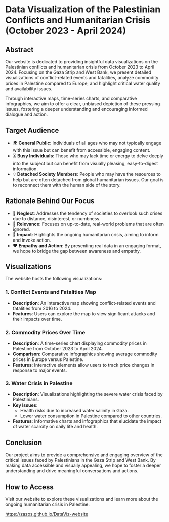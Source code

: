 # Data Visualization of the Palestinian Conflicts and Humanitarian Crisis (October 2023 - April 2024)

## Abstract

Our website is dedicated to providing insightful data visualizations on the Palestinian conflicts and humanitarian crisis from October 2023 to April 2024. Focusing on the Gaza Strip and West Bank, we present detailed visualizations of conflict-related events and fatalities, analyze commodity prices in Palestine compared to Europe, and highlight critical water quality and availability issues.

Through interactive maps, time-series charts, and comparative infographics, we aim to offer a clear, unbiased depiction of these pressing issues, fostering a deeper understanding and encouraging informed dialogue and action.

## Target Audience

- 🌍 **General Public**: Individuals of all ages who may not typically engage with this issue but can benefit from accessible, engaging content.
- ⏳ **Busy Individuals**: Those who may lack time or energy to delve deeply into the subject but can benefit from visually pleasing, easy-to-digest information.
- 💡 **Detached Society Members**: People who may have the resources to help but are often detached from global humanitarian issues. Our goal is to reconnect them with the human side of the story.

## Rationale Behind Our Focus

- 🚫 **Neglect**: Addresses the tendency of societies to overlook such crises due to distance, disinterest, or numbness.
- 📅 **Relevance**: Focuses on up-to-date, real-world problems that are often ignored.
- 🌟 **Impact**: Highlights the ongoing humanitarian crisis, aiming to inform and invoke action.
- ❤️ **Empathy and Action**: By presenting real data in an engaging format, we hope to bridge the gap between awareness and empathy.

## Visualizations

The website hosts the following visualizations:

### 1. Conflict Events and Fatalities Map
- **Description**: An interactive map showing conflict-related events and fatalities from 2016 to 2024.
- **Features**: Users can explore the map to view significant attacks and their impacts over time.

### 2. Commodity Prices Over Time
- **Description**: A time-series chart displaying commodity prices in Palestine from October 2023 to April 2024.
- **Comparison**: Comparative infographics showing average commodity prices in Europe versus Palestine.
- **Features**: Interactive elements allow users to track price changes in response to major events.

### 3. Water Crisis in Palestine
- **Description**: Visualizations highlighting the severe water crisis faced by Palestinians.
- **Key Issues**:
  - Health risks due to increased water salinity in Gaza.
  - Lower water consumption in Palestine compared to other countries.
- **Features**: Informative charts and infographics that elucidate the impact of water scarcity on daily life and health.

## Conclusion

Our project aims to provide a comprehensive and engaging overview of the critical issues faced by Palestinians in the Gaza Strip and West Bank. By making data accessible and visually appealing, we hope to foster a deeper understanding and drive meaningful conversations and actions.

## How to Access

Visit our website to explore these visualizations and learn more about the ongoing humanitarian crisis in Palestine.

https://zazos.github.io/DataViz-website
